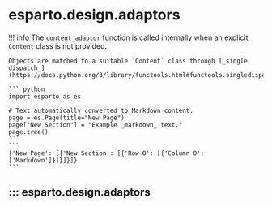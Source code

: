 # esparto.design.adaptors

!!! info
    The `content_adaptor` function is called internally when an explicit `Content` class is not provided.

    Objects are matched to a suitable `Content` class through [_single dispatch_](https://docs.python.org/3/library/functools.html#functools.singledispatch).

    ``` python
    import esparto as es

    # Text automatically converted to Markdown content.
    page = es.Page(title="New Page")
    page["New Section"] = "Example _markdown_ text."
    page.tree()
    ```
    ```
    {'New Page': [{'New Section': [{'Row 0': [{'Column 0': ['Markdown']}]}]}]}
    ```

## ::: esparto.design.adaptors

<br>
